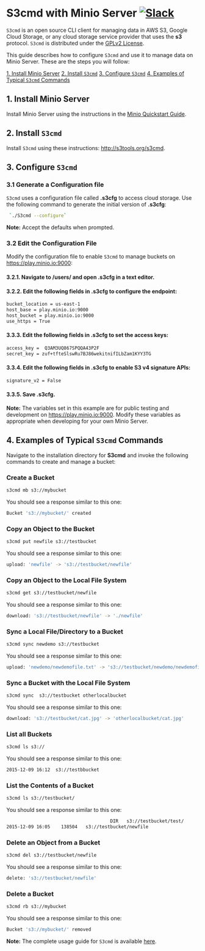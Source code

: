 # S3cmd with Minio Server [![Slack](https://slack.minio.io/slack?type=svg)](https://slack.minio.io)

`S3cmd` is an open source CLI client for managing data in AWS S3, Google Cloud Storage, or any cloud storage service provider that uses the **s3** protocol. `S3cmd` is distributed under the [GPLv2 License](https://www.gnu.org/licenses/old-licenses/gpl-2.0.en.html).

This guide describes how to configure `S3cmd` and use it to manage data on Minio Server. These are the steps you will follow:

[1. Install Minio Server](#installminioserver)
[2. Install `S3cmd`](#installs3cmd)
[3. Configure `S3cmd`](#configures3cmd)
[4. Examples of Typical `S3cmd` Commands](#runs3cmdcommands)


## <a name="installminioserver"></a>1. Install Minio Server

Install Minio Server using the instructions in the [Minio Quickstart Guide](http://docs.minio.io/docs/minio-quickstart-guide).

## <a name="installs3cmd"></a>2. Install `S3cmd`

Install `S3cmd` using these instructions: <http://s3tools.org/s3cmd>.

## <a name="configures3cmd"></a>3. Configure `S3cmd`

### 3.1 Generate a Configuration file
`S3cmd` uses a configuration file called **.s3cfg** to access cloud storage. Use the following command to generate the initial version of **.s3cfg**:

```sh
 `./S3cmd --configure`
```

**Note:** Accept the defaults when prompted.

### 3.2 Edit the Configuration File
Modify the configuration file to enable `S3cmd` to manage buckets on https://play.minio.io:9000:

#### 3.2.1. Navigate to **/users/<your user name>** and open **.s3cfg** in a text editor.
#### 3.2.2. Edit the following fields in **.s3cfg** to configure the endpoint:

```sh
bucket_location = us-east-1
host_base = play.minio.io:9000
host_bucket = play.minio.io:9000
use_https = True
```

#### 3.3.3. Edit the following fields in **.s3cfg** to set the access keys:

```sh
access_key =  Q3AM3UQ867SPQQA43P2F
secret_key = zuf+tfteSlswRu7BJ86wekitnifILbZam1KYY3TG
```

#### 3.3.4. Edit the following fields in **.s3cfg** to enable S3 v4 signature APIs:

```sh
signature_v2 = False
```

#### 3.3.5. Save **.s3cfg**.

**Note:** The variables set in this example are for public testing and development on <https://play.minio.io:9000>. Modify these variables as appropriate when developing for your own Minio Server.


## <a name="runs3cmdcommands"></a>4. Examples of Typical `S3cmd` Commands
Navigate to the installation directory for **S3cmd** and invoke the following commands to create and manage a bucket:

### Create a Bucket

```sh
s3cmd mb s3://mybucket
```

You should see a response similar to this one:

```sh
Bucket 's3://mybucket/' created
```

### Copy an Object to the Bucket

```sh
s3cmd put newfile s3://testbucket
```

You should see a response similar to this one:

```sh
upload: 'newfile' -> 's3://testbucket/newfile'  
```

### Copy an Object to the Local File System

```sh
s3cmd get s3://testbucket/newfile
```

You should see a response similar to this one:

```sh
download: 's3://testbucket/newfile' -> './newfile'
```

### Sync a Local File/Directory to a Bucket

```sh
s3cmd sync newdemo s3://testbucket
```

You should see a response similar to this one:

```sh
upload: 'newdemo/newdemofile.txt' -> 's3://testbucket/newdemo/newdemofile.txt'
```

### Sync a Bucket with the Local File System

```sh
s3cmd sync  s3://testbucket otherlocalbucket
```

You should see a response similar to this one:

```sh
download: 's3://testbucket/cat.jpg' -> 'otherlocalbucket/cat.jpg'
```

### List all Buckets

```sh
s3cmd ls s3://
```

You should see a response similar to this one:

```sh
2015-12-09 16:12  s3://testbbucket
```

### List the Contents of a Bucket

```sh
s3cmd ls s3://testbucket/
```

You should see a response similar to this one:

```sh
                                      DIR   s3://testbucket/test/
2015-12-09 16:05    138504   s3://testbucket/newfile
```


### Delete an Object from a Bucket

```sh
s3cmd del s3://testbucket/newfile
```

You should see a response similar to this one:

```sh
delete: 's3://testbucket/newfile'
```

### Delete a Bucket

```sh
s3cmd rb s3://mybucket
```

You should see a response similar to this one:

```sh
Bucket 's3://mybucket/' removed
```

**Note:** The complete usage guide for `S3cmd` is available [here](http://s3tools.org/usage).
